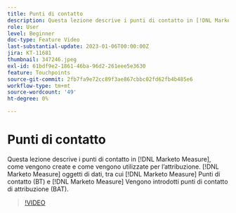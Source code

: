 ```yaml
---
title: Punti di contatto
description: Questa lezione descrive i punti di contatto in [!DNL Marketo Measure], how they are created, and how they are used for attribution. [!DNL Marketo Measure] oggetti di dati, tra cui [!DNL Marketo Measure] Punti di contatto (BT) e [!DNL Marketo Measure] Vengono introdotti punti di contatto di attribuzione (BAT).
role: User
level: Beginner
doc-type: Feature Video
last-substantial-update: 2023-01-06T00:00:00Z
jira: KT-11681
thumbnail: 347246.jpeg
exl-id: 61bdf9e2-1861-46ba-96d2-261eee5e3630
feature: Touchpoints
source-git-commit: 2fb7fa9e72cc89f3ae867cbbc02fd62fb4b485e6
workflow-type: tm+mt
source-wordcount: '49'
ht-degree: 0%

---
```


# Punti di contatto

Questa lezione descrive i punti di contatto in [!DNL Marketo Measure], come vengono create e come vengono utilizzate per l’attribuzione. [!DNL Marketo Measure] oggetti di dati, tra cui [!DNL Marketo Measure] Punti di contatto (BT) e [!DNL Marketo Measure] Vengono introdotti punti di contatto di attribuzione (BAT).

>[!VIDEO](https://video.tv.adobe.com/v/347246/?quality=12&learn=on)
